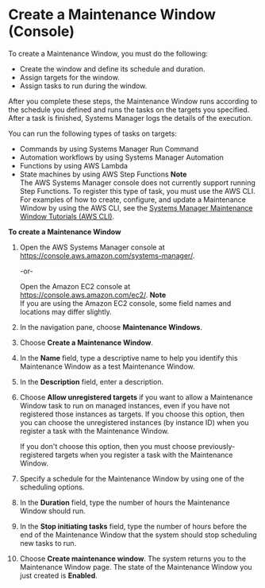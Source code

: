 # Create a Maintenance Window \(Console\)<a name="sysman-maintenance-create-mw"></a>

To create a Maintenance Window, you must do the following:
+ Create the window and define its schedule and duration\.
+ Assign targets for the window\.
+ Assign tasks to run during the window\.

After you complete these steps, the Maintenance Window runs according to the schedule you defined and runs the tasks on the targets you specified\. After a task is finished, Systems Manager logs the details of the execution\. 

You can run the following types of tasks on targets:
+ Commands by using Systems Manager Run Command
+ Automation workflows by using Systems Manager Automation
+ Functions by using AWS Lambda
+ State machines by using AWS Step Functions
**Note**  
The AWS Systems Manager console does not currently support running Step Functions\. To register this type of task, you must use the AWS CLI\. For examples of how to create, configure, and update a Maintenance Window by using the AWS CLI, see the [Systems Manager Maintenance Window Tutorials \(AWS CLI\)](maintenance-windows-tutorials.md)\.

**To create a Maintenance Window**

1. Open the AWS Systems Manager console at [https://console\.aws\.amazon\.com/systems\-manager/](https://console.aws.amazon.com/systems-manager/)\.

   \-or\-

   Open the Amazon EC2 console at [https://console\.aws\.amazon\.com/ec2/](https://console.aws.amazon.com/ec2/)\.
**Note**  
If you are using the Amazon EC2 console, some field names and locations may differ slightly\.

1. In the navigation pane, choose **Maintenance Windows**\. 

1. Choose **Create a Maintenance Window**\.

1. In the **Name** field, type a descriptive name to help you identify this Maintenance Window as a test Maintenance Window\.

1. In the **Description** field, enter a description\.

1. Choose **Allow unregistered targets** if you want to allow a Maintenance Window task to run on managed instances, even if you have not registered those instances as targets\. If you choose this option, then you can choose the unregistered instances \(by instance ID\) when you register a task with the Maintenance Window\.

   If you don't choose this option, then you must choose previously\-registered targets when you register a task with the Maintenance Window\.

1. Specify a schedule for the Maintenance Window by using one of the scheduling options\.

1. In the **Duration** field, type the number of hours the Maintenance Window should run\.

1. In the **Stop initiating tasks** field, type the number of hours before the end of the Maintenance Window that the system should stop scheduling new tasks to run\.

1. Choose **Create maintenance window**\. The system returns you to the Maintenance Window page\. The state of the Maintenance Window you just created is **Enabled**\.